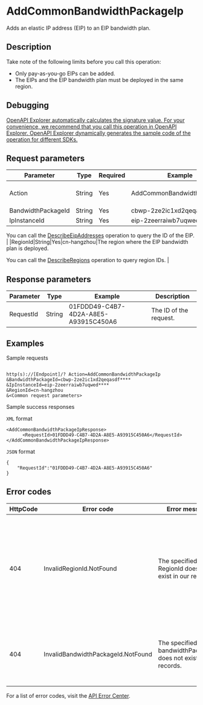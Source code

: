 # AddCommonBandwidthPackageIp

Adds an elastic IP address \(EIP\) to an EIP bandwidth plan.

## Description

Take note of the following limits before you call this operation:

-   Only pay-as-you-go EIPs can be added.
-   The EIPs and the EIP bandwidth plan must be deployed in the same region.

## Debugging

[OpenAPI Explorer automatically calculates the signature value. For your convenience, we recommend that you call this operation in OpenAPI Explorer. OpenAPI Explorer dynamically generates the sample code of the operation for different SDKs.](https://api.aliyun.com/#product=Vpc&api=AddCommonBandwidthPackageIp&type=RPC&version=2016-04-28)

## Request parameters

|Parameter|Type|Required|Example|Description|
|---------|----|--------|-------|-----------|
|Action|String|Yes|AddCommonBandwidthPackageIp|The operation that you want to perform. Set the value to **AddCommonBandwidthPackageIp**. |
|BandwidthPackageId|String|Yes|cbwp-2ze2ic1xd2qeqasdf\*\*\*\*|The ID of the EIP bandwidth plan. |
|IpInstanceId|String|Yes|eip-2zeerraiwb7uqwed\*\*\*\*|The ID of the EIP.

 You can call the [DescribeEipAddresses](~~36018~~) operation to query the ID of the EIP. |
|RegionId|String|Yes|cn-hangzhou|The region where the EIP bandwidth plan is deployed.

 You can call the [DescribeRegions](~~36063~~) operation to query region IDs. |

## Response parameters

|Parameter|Type|Example|Description|
|---------|----|-------|-----------|
|RequestId|String|01FDDD49-C4B7-4D2A-A8E5-A93915C450A6|The ID of the request. |

## Examples

Sample requests

```

http(s)://[Endpoint]/? Action=AddCommonBandwidthPackageIp
&BandwidthPackageId=cbwp-2ze2ic1xd2qeqasdf****
&IpInstanceId=eip-2zeerraiwb7uqwed****
&RegionId=cn-hangzhou
&<Common request parameters>

```

Sample success responses

`XML` format

```
<AddCommonBandwidthPackageIpResponse>
      <RequestId>01FDDD49-C4B7-4D2A-A8E5-A93915C450A6</RequestId>
</AddCommonBandwidthPackageIpResponse>
```

`JSON` format

```
{
	"RequestId":"01FDDD49-C4B7-4D2A-A8E5-A93915C450A6"
}
```

## Error codes

|HttpCode|Error code|Error message|Description|
|--------|----------|-------------|-----------|
|404|InvalidRegionId.NotFound|The specified RegionId does not exist in our records.|The error message returned because the specified RegionId parameter does not exist. Check whether the region ID is valid.|
|404|InvalidBandwidthPackageId.NotFound|The specified bandwidthPackageId does not exist in our records.|The error message returned because the EIP bandwidth plan does not exist.|

For a list of error codes, visit the [API Error Center](https://error-center.alibabacloud.com/status/product/Vpc).

